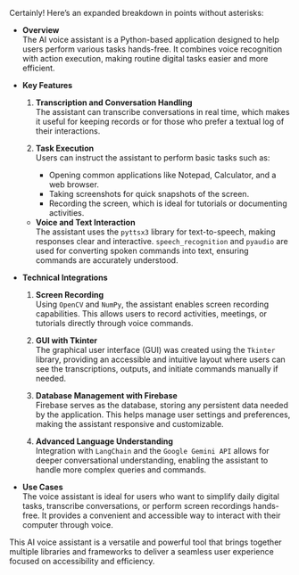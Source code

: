 Certainly! Here’s an expanded breakdown in points without asterisks:

- **Overview**  
  The AI voice assistant is a Python-based application designed to help users perform various tasks hands-free. It combines voice recognition with action execution, making routine digital tasks easier and more efficient.

- **Key Features**  
  1. **Transcription and Conversation Handling**  
     The assistant can transcribe conversations in real time, which makes it useful for keeping records or for those who prefer a textual log of their interactions.

  2. **Task Execution**  
     Users can instruct the assistant to perform basic tasks such as:
       - Opening common applications like Notepad, Calculator, and a web browser.
       - Taking screenshots for quick snapshots of the screen.
       - Recording the screen, which is ideal for tutorials or documenting activities.

  - **Voice and Text Interaction**  
     The assistant uses the `pyttsx3` library for text-to-speech, making responses clear and interactive. `speech_recognition` and `pyaudio` are used for converting spoken commands into text, ensuring commands are accurately understood.

- **Technical Integrations**  
  1. **Screen Recording**  
     Using `OpenCV` and `NumPy`, the assistant enables screen recording capabilities. This allows users to record activities, meetings, or tutorials directly through voice commands.

  2. **GUI with Tkinter**  
     The graphical user interface (GUI) was created using the `Tkinter` library, providing an accessible and intuitive layout where users can see the transcriptions, outputs, and initiate commands manually if needed.

  3. **Database Management with Firebase**  
     Firebase serves as the database, storing any persistent data needed by the application. This helps manage user settings and preferences, making the assistant responsive and customizable.

  4. **Advanced Language Understanding**  
     Integration with `LangChain` and the `Google Gemini API` allows for deeper conversational understanding, enabling the assistant to handle more complex queries and commands.

- **Use Cases**  
  The voice assistant is ideal for users who want to simplify daily digital tasks, transcribe conversations, or perform screen recordings hands-free. It provides a convenient and accessible way to interact with their computer through voice. 

This AI voice assistant is a versatile and powerful tool that brings together multiple libraries and frameworks to deliver a seamless user experience focused on accessibility and efficiency.
